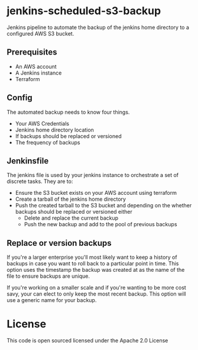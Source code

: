# jenkins-scheduled-s3-backup

Jenkins pipeline to automate the backup of the jenkins home directory to a configured AWS S3 bucket.

## Prerequisites
- An AWS account
- A Jenkins instance
- Terraform

## Config
The automated backup needs to know four things.
- Your AWS Credentials
- Jenkins home directory location
- If backups should be replaced or versioned
- The frequency of backups

## Jenkinsfile
The jenkins file is used by your jenkins instance to orchestrate a set of discrete tasks.
They are to:
- Ensure the S3 bucket exists on your AWS account using terraform 
- Create a tarball of the jenkins home directory
- Push the created tarball to the S3 bucket and depending on the whether backups should be replaced or versioned either
    - Delete and replace the current backup
    - Push the new backup and add to the pool of previous backups
    
## Replace or version backups
If you're a larger enterprise you'll most likely want to keep a history of backups in case you want to roll back to a particular point in time. This option uses the timestamp the backup was created at as the name of the file to ensure backups are unique.

If you're working on a smaller scale and if you're wanting to be more cost savy, your can elect to only keep the most recent backup.
This option will use a generic name for your backup.


License
=======
This code is open sourced licensed under the Apache 2.0 License